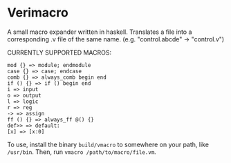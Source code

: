 # Verimacro

A small macro expander written in haskell. 
Translates a file into a corresponding .v file of the same name.
(e.g. "control.abcde" -> "control.v")

CURRENTLY SUPPORTED MACROS:
```
mod {} => module; endmodule
case {} => case; endcase
comb {} => always_comb begin end
if () {} => if () begin end
i => input
o => output
l => logic
r => reg
-> => assign
ff () {} => always_ff @() {}
def>> => default: 
[x] => [x:0]
```

To use, install the binary `build/vmacro` to somewhere on your path, like `/usr/bin`. Then, run `vmacro /path/to/macro/file.vm`.
